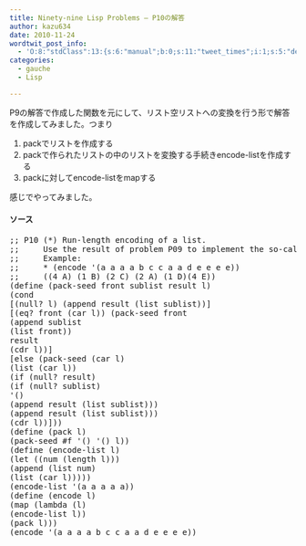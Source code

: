 ```yaml
---
title: Ninety-nine Lisp Problems – P10の解答
author: kazu634
date: 2010-11-24
wordtwit_post_info:
  - 'O:8:"stdClass":13:{s:6:"manual";b:0;s:11:"tweet_times";i:1;s:5:"delay";i:0;s:7:"enabled";i:1;s:10:"separation";s:2:"60";s:7:"version";s:3:"3.7";s:14:"tweet_template";b:0;s:6:"status";i:2;s:6:"result";a:0:{}s:13:"tweet_counter";i:2;s:13:"tweet_log_ids";a:1:{i:0;i:5389;}s:9:"hash_tags";a:0:{}s:8:"accounts";a:1:{i:0;s:7:"kazu634";}}'
categories:
  - gauche
  - Lisp

---
```

<div class="section">
<p>
    P9の解答で作成した関数を元にして、リスト空リストへの変換を行う形で解答を作成してみました。つまり
</p>
  
<ol>
<li>
      packでリストを作成する
</li>
<li>
      packで作られたリストの中のリストを変換する手続きencode-listを作成する
</li>
<li>
      packに対してencode-listをmapする
</li>
</ol>
  
<p>
    感じでやってみました。
</p>
  
<h4>
    ソース
</h4>
  
<pre class="syntax-highlight">
<span class="synComment">;; P10 (*) Run-length encoding of a list.</span>
<span class="synComment">;;     Use the result of problem P09 to implement the so-called run-length encoding data compression method. Consecutive duplicates of elements are encoded as lists (N E) where N is the number of duplicates of the element E.</span>
<span class="synComment">;;     Example:</span>
<span class="synComment">;;     * (encode '(a a a a b c c a a d e e e e))</span>
<span class="synComment">;;     ((4 A) (1 B) (2 C) (2 A) (1 D)(4 E))</span>
<span class="synSpecial">(</span>define <span class="synSpecial">(</span>pack-seed front sublist result l<span class="synSpecial">)</span>
<span class="synSpecial">(</span><span class="synStatement">cond</span>
[<span class="synSpecial">(</span><span class="synStatement">null</span>? l<span class="synSpecial">)</span> <span class="synSpecial">(</span><span class="synStatement">append</span> result <span class="synSpecial">(</span><span class="synStatement">list</span> sublist<span class="synSpecial">))</span>]
[<span class="synSpecial">(</span><span class="synStatement">eq</span>? front <span class="synSpecial">(</span><span class="synStatement">car</span> l<span class="synSpecial">))</span> <span class="synSpecial">(</span>pack-seed front
<span class="synSpecial">(</span><span class="synStatement">append</span> sublist
<span class="synSpecial">(</span><span class="synStatement">list</span> front<span class="synSpecial">))</span>
result
<span class="synSpecial">(</span><span class="synStatement">cdr</span> l<span class="synSpecial">))</span>]
[else <span class="synSpecial">(</span>pack-seed <span class="synSpecial">(</span><span class="synStatement">car</span> l<span class="synSpecial">)</span>
<span class="synSpecial">(</span><span class="synStatement">list</span> <span class="synSpecial">(</span><span class="synStatement">car</span> l<span class="synSpecial">))</span>
<span class="synSpecial">(</span><span class="synStatement">if</span> <span class="synSpecial">(</span><span class="synStatement">null</span>? result<span class="synSpecial">)</span>
<span class="synSpecial">(</span><span class="synStatement">if</span> <span class="synSpecial">(</span><span class="synStatement">null</span>? sublist<span class="synSpecial">)</span>
<span class="synSpecial">'()</span>
<span class="synSpecial">(</span><span class="synStatement">append</span> result <span class="synSpecial">(</span><span class="synStatement">list</span> sublist<span class="synSpecial">)))</span>
<span class="synSpecial">(</span><span class="synStatement">append</span> result <span class="synSpecial">(</span><span class="synStatement">list</span> sublist<span class="synSpecial">)))</span>
<span class="synSpecial">(</span><span class="synStatement">cdr</span> l<span class="synSpecial">))</span>]<span class="synSpecial">))</span>
<span class="synSpecial">(</span>define <span class="synSpecial">(</span>pack l<span class="synSpecial">)</span>
<span class="synSpecial">(</span>pack-seed #f <span class="synSpecial">'()</span> <span class="synSpecial">'()</span> l<span class="synSpecial">))</span>
<span class="synSpecial">(</span>define <span class="synSpecial">(</span>encode-list l<span class="synSpecial">)</span>
<span class="synSpecial">(</span><span class="synStatement">let</span> <span class="synSpecial">((</span>num <span class="synSpecial">(</span><span class="synStatement">length</span> l<span class="synSpecial">)))</span>
<span class="synSpecial">(</span><span class="synStatement">append</span> <span class="synSpecial">(</span><span class="synStatement">list</span> num<span class="synSpecial">)</span>
<span class="synSpecial">(</span><span class="synStatement">list</span> <span class="synSpecial">(</span><span class="synStatement">car</span> l<span class="synSpecial">)))))</span>
<span class="synSpecial">(</span>encode-list <span class="synSpecial">'(</span>a a a a a<span class="synSpecial">))</span>
<span class="synSpecial">(</span>define <span class="synSpecial">(</span>encode l<span class="synSpecial">)</span>
<span class="synSpecial">(</span><span class="synStatement">map</span> <span class="synSpecial">(</span><span class="synStatement">lambda</span> <span class="synSpecial">(</span>l<span class="synSpecial">)</span>
<span class="synSpecial">(</span>encode-list l<span class="synSpecial">))</span>
<span class="synSpecial">(</span>pack l<span class="synSpecial">)))</span>
<span class="synSpecial">(</span>encode <span class="synSpecial">'(</span>a a a a b c c a a d e e e e<span class="synSpecial">))</span>
</pre>
</div>
